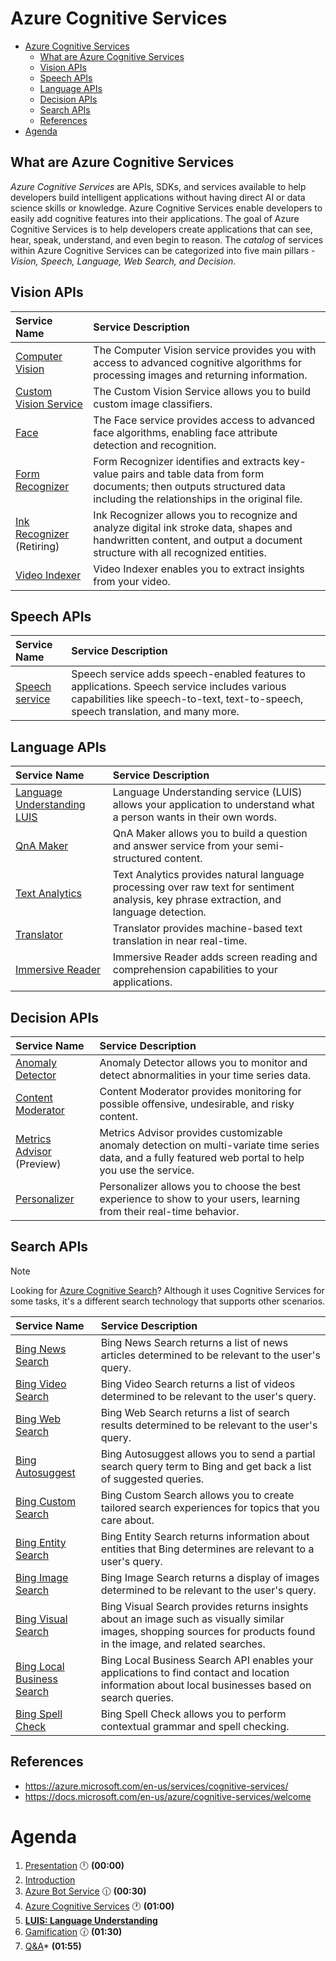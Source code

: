 # Azure Cognitive Services

- [Azure Cognitive Services](#azure-cognitive-services)
  - [What are Azure Cognitive Services](#what-are-azure-cognitive-services)
  - [Vision APIs](#vision-apis)
  - [Speech APIs](#speech-apis)
  - [Language APIs](#language-apis)
  - [Decision APIs](#decision-apis)
  - [Search APIs](#search-apis)
  - [References](#references)
- [Agenda](#agenda)

## What are Azure Cognitive Services

*Azure Cognitive Services* are APIs, SDKs, and services available to help developers build intelligent applications without having direct AI or data science skills or knowledge.
Azure Cognitive Services enable developers to easily add cognitive features into their applications.
The goal of Azure Cognitive Services is to help developers create applications that can see, hear, speak, understand, and even begin to reason.
The *catalog* of services within Azure Cognitive Services can be categorized into five main pillars - *Vision, Speech, Language, Web Search, and Decision*.

<!-- List of APIS extracted from: https://github.com/MicrosoftDocs/azure-docs/blob/master/articles/cognitive-services/what-are-cognitive-services.md -->

## Vision APIs

|Service Name|Service Description|
|:-----------|:------------------|
|[Computer Vision](./computer-vision/index.yml "Computer Vision")|The Computer Vision service provides you with access to advanced cognitive algorithms for processing images and returning information.|
|[Custom Vision Service](./custom-vision-service/overview.md "Custom Vision Service")|The Custom Vision Service allows you to build custom image classifiers.|
|[Face](./face/index.yml "Face")| The Face service provides access to advanced face algorithms, enabling face attribute detection and recognition.|
|[Form Recognizer](./form-recognizer/index.yml "Form Recognizer")|Form Recognizer identifies and extracts key-value pairs and table data from form documents; then outputs structured data including the relationships in the original file.|
|[Ink Recognizer](./ink-recognizer/index.yml "Ink Recognizer") (Retiring)|Ink Recognizer allows you to recognize and analyze digital ink stroke data, shapes and handwritten content, and output a document structure with all recognized entities.|
|[Video Indexer](../media-services/video-indexer/video-indexer-overview.md "Video Indexer")|Video Indexer enables you to extract insights from your video.|

## Speech APIs

|Service Name|Service Description|
|:-----------|:------------------|
|[Speech service](./speech-service/index.yml "Speech service")|Speech service adds speech-enabled features to applications. Speech service includes various capabilities like speech-to-text, text-to-speech, speech translation, and many more.|
<!--
|[Speaker Recognition API](./speech-service/speaker-recognition-overview.md "Speaker Recognition API") (Preview)|The Speaker Recognition API provides algorithms for speaker identification and verification.|
|[Bing Speech](./speech-service/how-to-migrate-from-bing-speech.md "Bing Speech") (Retiring)|The Bing Speech API provides you with an easy way to create speech-enabled features in your applications.|
|[Translator Speech](/azure/cognitive-services/translator-speech/ "Translator Speech") (Retiring)|Translator Speech is a machine translation service.|
-->
## Language APIs

|Service Name|Service Description|
|:-----------|:------------------|
|[Language Understanding LUIS](./luis/index.yml "Language Understanding")|Language Understanding service (LUIS) allows your application to understand what a person wants in their own words.|
|[QnA Maker](./qnamaker/index.yml "QnA Maker")|QnA Maker allows you to build a question and answer service from your semi-structured content.|
|[Text Analytics](./text-analytics/index.yml "Text Analytics")| Text Analytics provides natural language processing over raw text for sentiment analysis, key phrase extraction, and language detection.|
|[Translator](./translator/index.yml "Translator")|Translator provides machine-based text translation in near real-time.|
| [Immersive Reader](./immersive-reader/index.yml "Immersive Reader") | Immersive Reader adds screen reading and comprehension capabilities to your applications. |

## Decision APIs

|Service Name|Service Description|
|:-----------|:------------------|
|[Anomaly Detector](./anomaly-detector/index.yml "Anomaly Detector") |Anomaly Detector allows you to monitor and detect abnormalities in your time series data.|
|[Content Moderator](./content-moderator/overview.md "Content Moderator")|Content Moderator provides monitoring for possible offensive, undesirable, and risky content.|
|[Metrics Advisor](./metrics-advisor/index.yml) (Preview) | Metrics Advisor provides customizable anomaly detection on multi-variate time series data, and a fully featured web portal to help you use the service.|
|[Personalizer](./personalizer/index.yml "Personalizer")|Personalizer allows you to choose the best experience to show to your users, learning from their real-time behavior.|

## Search APIs

> [!NOTE]
> Looking for [Azure Cognitive Search](../search/index.yml)? Although it uses Cognitive Services for some tasks, it's a different search technology that supports other scenarios.

|Service Name|Service Description|
|:-----------|:------------------|
|[Bing News Search](/azure/cognitive-services/bing-news-search/ "Bing News Search")|Bing News Search returns a list of news articles determined to be relevant to the user's query.|
|[Bing Video Search](/azure/cognitive-services/Bing-Video-Search/ "Bing Video Search")|Bing Video Search returns a list of videos determined to be relevant to the user's query.|
|[Bing Web Search](./bing-web-search/index.yml "Bing Web Search")|Bing Web Search returns a list of search results determined to be relevant to the user's query.|
|[Bing Autosuggest](/azure/cognitive-services/Bing-Autosuggest "Bing Autosuggest")|Bing Autosuggest allows you to send a partial search query term to Bing and get back a list of suggested queries.|
|[Bing Custom Search](/azure/cognitive-services/bing-custom-search "Bing Custom Search")|Bing Custom Search allows you to create tailored search experiences for topics that you care about.|
|[Bing Entity Search](/azure/cognitive-services/bing-entities-search/ "Bing Entity Search")|Bing Entity Search returns information about entities that Bing determines are relevant to a user's query.|
|[Bing Image Search](/azure/cognitive-services/bing-image-search "Bing Image Search")|Bing Image Search returns a display of images determined to be relevant to the user's query.|
|[Bing Visual Search](/azure/cognitive-services/bing-visual-search "Bing Visual Search")|Bing Visual Search provides returns insights about an image such as visually similar images, shopping sources for products found in the image, and related searches.|
|[Bing Local Business Search](/azure/cognitive-services/bing-local-business-search/ "Bing Local Business Search")| Bing Local Business Search API enables your applications to find contact and location information about local businesses based on search queries.|
|[Bing Spell Check](/azure/cognitive-services/bing-spell-check/ "Bing Spell Check")|Bing Spell Check allows you to perform contextual grammar and spell checking.|

## References

- https://azure.microsoft.com/en-us/services/cognitive-services/
- https://docs.microsoft.com/en-us/azure/cognitive-services/welcome

# Agenda
1. [Presentation](./01.presentation.md) :clock12: **(00:00)**
2. [Introduction](02.introduction.md)
3. [Azure Bot Service](03.microsoft-bot-development.md) :clock1230: **(00:30)**
4. [Azure Cognitive Services](04.azure-cognitive-services.md) :clock1: **(01:00)**
5. **[LUIS: Language Understanding](05.luis.md)**
6. [Gamification](06.gamification.md) :clock130: **(01:30)**
7. [Q&A](07.q&a.md)* **(01:55)**
